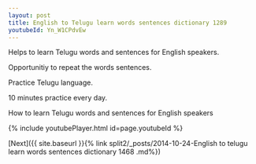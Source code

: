 ```yaml
---
layout: post
title: English to Telugu learn words sentences dictionary 1289 
youtubeId: Yn_W1CPdvEw
---
```

 
 
Helps to learn Telugu words and sentences for English speakers.

Opportunitiy to repeat the words sentences. 

Practice Telugu language. 
 
10 minutes practice every day. 
 
How to learn Telugu words and sentences for English speakers 
 
{% include youtubePlayer.html id=page.youtubeId %}
 
 
[Next]({{ site.baseurl }}{% link  split2/_posts/2014-10-24-English to telugu learn words sentences dictionary 1468 .md%})
 
